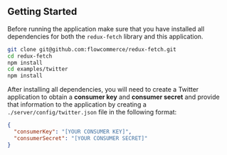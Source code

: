 ## Getting Started

Before running the application make sure that you have installed all dependencies for both the `redux-fetch` library and this application.

```sh
git clone git@github.com:flowcommerce/redux-fetch.git
cd redux-fetch
npm install
cd examples/twitter
npm install
```

After installing all dependencies, you will need to create a Twitter application to obtain a **consumer key** and **consumer secret** and provide that information to the application by creating a `./server/config/twitter.json` file in the following format:

```json
{
  "consumerKey": "[YOUR CONSUMER KEY]",
  "consumerSecret": "[YOUR CONSUMER SECRET]"
}
```
